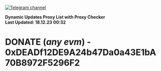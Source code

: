 [![Telegram channel](https://img.shields.io/endpoint?url=https://runkit.io/damiankrawczyk/telegram-badge/branches/master?url=https://t.me/n4z4v0d)](https://t.me/n4z4v0d) 

**Dynamic Updates Proxy List with Proxy Checker**  
**Last Updated: 18.12.23 00:32**

# DONATE (_any evm_) - 0xDEADf12DE9A24b47Da0a43E1bA70B8972F5296F2
